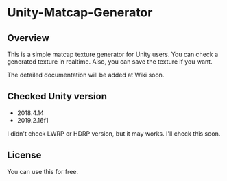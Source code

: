 # Unity-Matcap-Generator

## Overview

This is a simple matcap texture generator for Unity users. You can check a generated texture in realtime. Also, you can save the texture if you want.

The detailed documentation will be added at Wiki soon.

## Checked Unity version
* 2018.4.14
* 2019.2.16f1

I didn't check LWRP or HDRP version, but it may works. I'll check this soon.

## License
You can use this for free.
